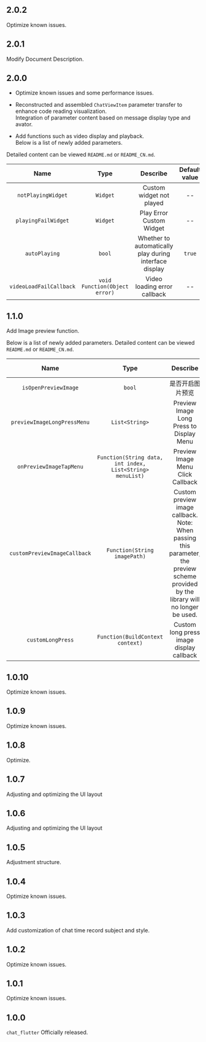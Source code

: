 
## 2.0.2

Optimize known issues.
## 2.0.1

Modify Document Description.

## 2.0.0

- Optimize known issues and some performance issues.

- Reconstructed and assembled `ChatViewItem` parameter transfer to enhance code reading visualization. <br />
Integration of parameter content based on message display type and avator.


- Add functions such as video display and playback. <br />
Below is a list of newly added parameters. <br />


Detailed content can be viewed `README.md` or `README_CN.md`.

| Name | Type | Describe | Default value |
| :----: | :----: | :----: | :----: |
| `notPlayingWidget` | `Widget` | Custom widget not played  | -- |
| `playingFailWidget` | `Widget` | Play Error Custom Widget  | -- |
| `autoPlaying` | `bool` | Whether to automatically play during interface display  | `true` |
| `videoLoadFailCallback` | `void Function(Object error)` | Video loading error callback  | -- |


## 1.1.0

Add Image preview function.

Below is a list of newly added parameters.
Detailed content can be viewed `README.md` or `README_CN.md`.

| Name | Type | Describe | Default value |
| :----: | :----: | :----: | :----: |
| `isOpenPreviewImage` | `bool` | 是否开启图片预览  | `false` |
| `previewImageLongPressMenu` | `List<String>` | Preview Image Long Press to Display Menu  | -- |
| `onPreviewImageTapMenu` | `Function(String data, int index, List<String> menuList)` | Preview Image Menu Click Callback  | -- |
| `customPreviewImageCallback` | `Function(String imagePath)` | Custom preview image callback. Note: When passing this parameter, the preview scheme provided by the library will no longer be used.  | -- |
| `customLongPress` | `Function(BuildContext context)` | Custom long press image display callback  | -- |

## 1.0.10

Optimize known issues.

## 1.0.9

Optimize known issues.

## 1.0.8

Optimize.

## 1.0.7

Adjusting and optimizing the UI layout

## 1.0.6

Adjusting and optimizing the UI layout

## 1.0.5

Adjustment structure.

## 1.0.4

Optimize known issues.

## 1.0.3

Add customization of chat time record subject and style.

## 1.0.2

Optimize known issues.

## 1.0.1

Optimize known issues.

## 1.0.0

`chat_flutter` Officially released.

